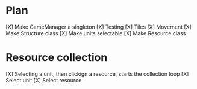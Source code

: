 # Plan

[X] Make GameManager a singleton
[X] Testing
[X] Tiles
[X] Movement 
[X] Make Structure class
[X] Make units selectable
[X] Make Resource class

# Resource collection
[X] Selecting a unit, then clickign a resource, starts the collection loop
    [X] Select unit
    [X] Select resource

